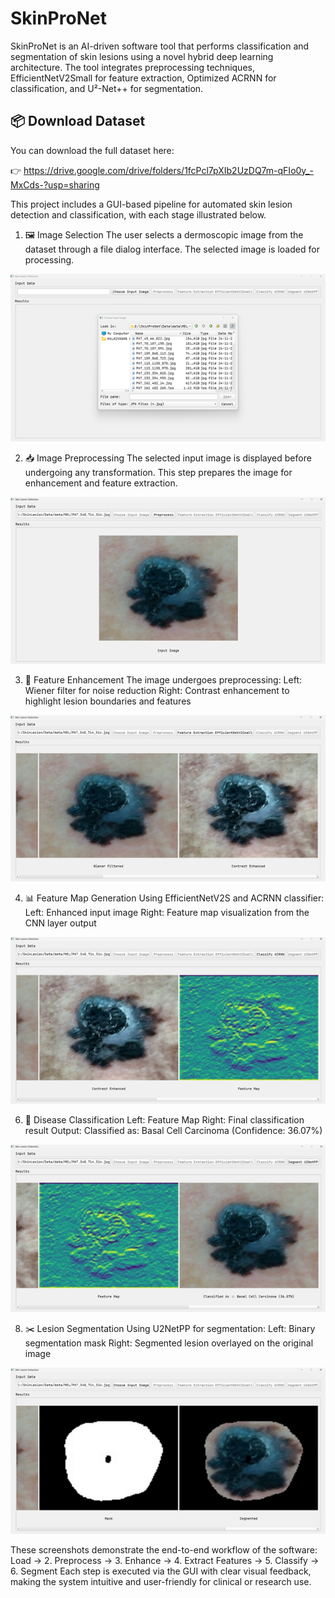 # SkinProNet
SkinProNet is an AI-driven software tool that performs classification and segmentation of skin lesions using a novel hybrid deep learning architecture. The tool integrates preprocessing techniques, EfficientNetV2Small for feature extraction, Optimized ACRNN for classification, and U²-Net++ for segmentation. 
## 📦 Download Dataset

You can download the full dataset here:

👉 https://drive.google.com/drive/folders/1fcPcl7pXIb2UzDQ7m-qFIo0y_-MxCds-?usp=sharing

This project includes a GUI-based pipeline for automated skin lesion detection and classification, with each stage illustrated below.

1. 🖼️ Image Selection
The user selects a dermoscopic image from the dataset through a file dialog interface. The selected image is loaded for processing.

![Input Image](o1.png)

2. 📥 Image Preprocessing
The selected input image is displayed before undergoing any transformation. This step prepares the image for enhancement and feature extraction.

![Input Image](o2.png)

3. 🎨 Feature Enhancement
The image undergoes preprocessing:
Left: Wiener filter for noise reduction
Right: Contrast enhancement to highlight lesion boundaries and features

![Input Image](o3.png)

4. 📊 Feature Map Generation
Using EfficientNetV2S and ACRNN classifier:
Left: Enhanced input image
Right: Feature map visualization from the CNN layer output

![Input Image](o4.png)

6. 🧠 Disease Classification
Left: Feature Map
Right: Final classification result
Output: Classified as: Basal Cell Carcinoma (Confidence: 36.07%)

![Input Image](o5.png)

8. ✂️ Lesion Segmentation
Using U2NetPP for segmentation:
Left: Binary segmentation mask
Right: Segmented lesion overlayed on the original image

![Input Image](o6.png)

These screenshots demonstrate the end-to-end workflow of the software:
Load → 2. Preprocess → 3. Enhance → 4. Extract Features → 5. Classify → 6. Segment
Each step is executed via the GUI with clear visual feedback, making the system intuitive and user-friendly for clinical or research use.






